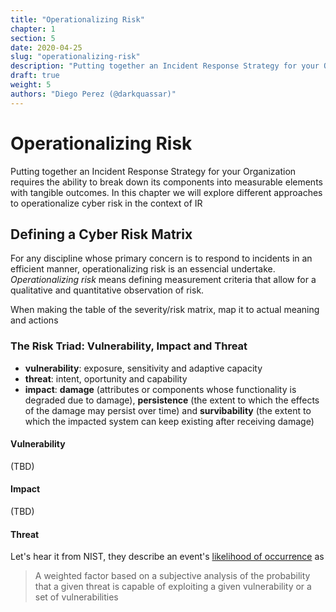 ```yaml
---
title: "Operationalizing Risk"
chapter: 1
section: 5
date: 2020-04-25
slug: "operationalizing-risk"
description: "Putting together an Incident Response Strategy for your Organization requires the ability to break down its components into measurable elements with tangible outcomes. In this chapter we will explore different approaches to operationalize cyber risk in the context of IR"
draft: true
weight: 5
authors: "Diego Perez (@darkquassar)"
---
```


# Operationalizing Risk

Putting together an Incident Response Strategy for your Organization requires the ability to break down its components into measurable elements with tangible outcomes. In this chapter we will explore different approaches to operationalize cyber risk in the context of IR

## Defining a Cyber Risk Matrix

For any discipline whose primary concern is to respond to incidents in an efficient manner, operationalizing risk is an essencial undertake. _Operationalizing risk_ means defining measurement criteria that allow for a qualitative and quantitative observation of risk.

When making the table of the severity/risk matrix, map it to actual meaning and actions

### The Risk Triad: Vulnerability, Impact and Threat

* **vulnerability**: exposure, sensitivity and adaptive capacity
* **threat**: intent, oportunity and capability
* **impact**: **damage** (attributes or components whose functionality is degraded due to damage), **persistence** (the extent to which the effects of the damage may persist over time) and **survibability** (the extent to which the impacted system can keep existing after receiving damage)

#### Vulnerability

(TBD)

#### Impact

(TBD)

#### Threat

Let's hear it from NIST, they describe an event's [likelihood of occurrence](https://csrc.nist.gov/glossary/term/likelihood-of-occurrence) as

> A weighted factor based on a subjective analysis of the probability that a given threat is capable of exploiting a given vulnerability or a set of vulnerabilities

